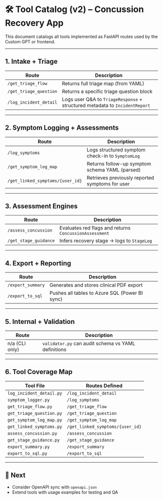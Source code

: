 # 🛠️ Tool Catalog (v2) – Concussion Recovery App

This document catalogs all tools implemented as FastAPI routes used by the Custom GPT or frontend.

---

## 1. Intake + Triage

| Route | Description |
|-------|-------------|
| `/get_triage_flow` | Returns full triage map (from YAML) |
| `/get_triage_question` | Returns a specific triage question block |
| `/log_incident_detail` | Logs user Q&A to `TriageResponse` + structured metadata to `IncidentReport` |

---

## 2. Symptom Logging + Assessments

| Route | Description |
|-------|-------------|
| `/log_symptoms` | Logs structured symptom check-in to `SymptomLog` |
| `/get_symptom_log_map` | Returns follow-up symptom schema YAML (parsed) |
| `/get_linked_symptoms/{user_id}` | Retrieves previously reported symptoms for user |

---

## 3. Assessment Engines

| Route | Description |
|-------|-------------|
| `/assess_concussion` | Evaluates red flags and returns `ConcussionAssessment` |
| `/get_stage_guidance` | Infers recovery stage → logs to `StageLog` |

---

## 4. Export + Reporting

| Route | Description |
|-------|-------------|
| `/export_summary` | Generates and stores clinical PDF export |
| `/export_to_sql` | Pushes all tables to Azure SQL (Power BI sync) |

---

## 5. Internal + Validation

| Route | Description |
|-------|-------------|
| n/a (CLI only) | `validator.py` can audit schema vs YAML definitions |

---

## 6. Tool Coverage Map

| Tool File | Routes Defined |
|-----------|----------------|
| `log_incident_detail.py` | `/log_incident_detail` |
| `symptom_logger.py` | `/log_symptoms` |
| `get_triage_flow.py` | `/get_triage_flow` |
| `get_triage_question.py` | `/get_triage_question` |
| `get_symptom_log_map.py` | `/get_symptom_log_map` |
| `get_linked_symptoms.py` | `/get_linked_symptoms/{user_id}` |
| `assess_concussion.py` | `/assess_concussion` |
| `get_stage_guidance.py` | `/get_stage_guidance` |
| `export_summary.py` | `/export_summary` |
| `export_to_sql.py` | `/export_to_sql` |

---

## 🔄 Next
- Consider OpenAPI sync with `openapi.json`
- Extend tools with usage examples for testing and QA